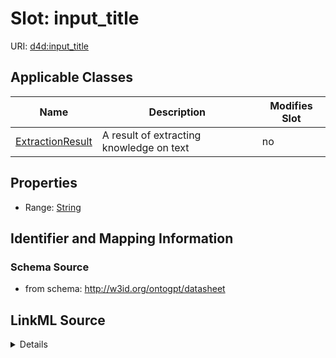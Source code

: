 

# Slot: input_title

URI: [d4d:input_title](http://w3id.org/ontogpt/datasheetinput_title)



<!-- no inheritance hierarchy -->





## Applicable Classes

| Name | Description | Modifies Slot |
| --- | --- | --- |
| [ExtractionResult](ExtractionResult.md) | A result of extracting knowledge on text |  no  |







## Properties

* Range: [String](String.md)





## Identifier and Mapping Information







### Schema Source


* from schema: http://w3id.org/ontogpt/datasheet




## LinkML Source

<details>
```yaml
name: input_title
from_schema: http://w3id.org/ontogpt/datasheet
rank: 1000
alias: input_title
owner: ExtractionResult
domain_of:
- ExtractionResult
range: string

```
</details>